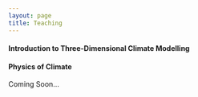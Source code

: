 ```yaml
---
layout: page
title: Teaching
---
```


<h4>Introduction to Three-Dimensional Climate Modelling</h4>


<h4>Physics of Climate</h4>
Coming Soon...
